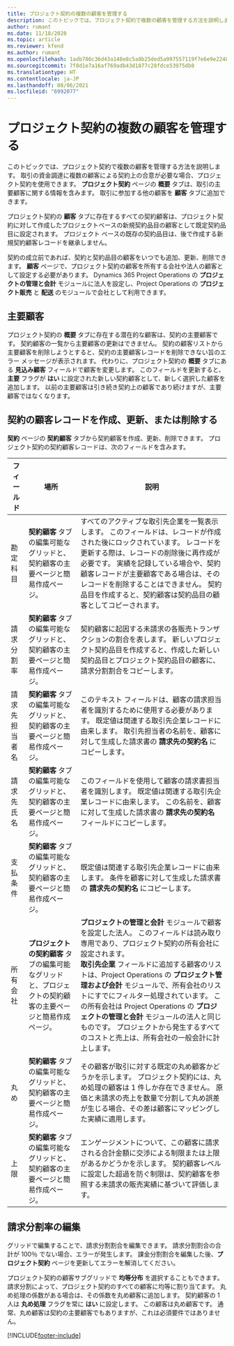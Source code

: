 ```yaml
---
title: プロジェクト契約の複数の顧客を管理する
description: このトピックでは、プロジェクト契約で複数の顧客を管理する方法を説明します。
author: rumant
ms.date: 11/18/2020
ms.topic: article
ms.reviewer: kfend
ms.author: rumant
ms.openlocfilehash: 1adb786c36d43a148e8c5a8b25ded5a997557119f7e6e9e2248935ad4ed211d5
ms.sourcegitcommit: 7f8d1e7a16af769adb43d1877c28fdce53975db8
ms.translationtype: HT
ms.contentlocale: ja-JP
ms.lasthandoff: 08/06/2021
ms.locfileid: "6992077"
---
```

# <a name="manage-multiple-customers-on-project-contracts"></a>プロジェクト契約の複数の顧客を管理する

このトピックでは、プロジェクト契約で複数の顧客を管理する方法を説明します。 取引の資金調達に複数の顧客による契約上の合意が必要な場合、プロジェクト契約を使用できます。 **プロジェクト契約** ページの **概要** タブは、取引の主要顧客に関する情報を含みます。 取引に参加する他の顧客を **顧客** タブに追加できます。

プロジェクト契約の **顧客** タブに存在するすべての契約顧客は、プロジェクト契約に対して作成したプロジェクトベースの新規契約品目の顧客として既定契約品目に設定されます。 プロジェクト ベースの既存の契約品目は、後で作成する新規契約顧客レコードを継承しません。

契約の成立前であれば、契約と契約品目の顧客をいつでも追加、更新、削除できます。 **顧客** ページで、プロジェクト契約の顧客を所有する会社や法人の顧客として設定する必要があります。 Dynamics 365 Project Operations の **プロジェクトの管理と会計** モジュールに法人を設定し、Project Operations の **プロジェクト販売** と **配送** のモジュールで会社として利用できます。

## <a name="primary-customers"></a>主要顧客

プロジェクト契約の **概要** タブに存在する潜在的な顧客は、契約の主要顧客です。 契約顧客の一覧から主要顧客の更新はできません。 契約の顧客リストから主要顧客を削除しようとすると、契約の主要顧客レコードを削除できない旨のエラー メッセージが表示されます。 代わりに、プロジェクト契約の **概要** タブにある **見込み顧客** フィールドで顧客を変更します。 このフィールドを更新すると、**主要** フラグが **はい** に設定された新しい契約顧客として、新しく選択した顧客を追加します。 以前の主要顧客は引き続き契約上の顧客であり続けますが、主要顧客ではなくなります。

## <a name="create-update-or-delete-a-contract-customer-record"></a>契約の顧客レコードを作成、更新、または削除する

**契約** ページの **契約顧客** タブから契約顧客を作成、更新、削除できます。 プロジェクト契約の契約顧客レコードは、次のフィールドを含みます。

| **フィールド** | **場所** | **説明** | 
| --- | --- | --- | 
| 勘定科目 | **契約顧客** タブの編集可能なグリッドと、契約顧客の主要ページと簡易作成ページ。 | すべてのアクティブな取引先企業を一覧表示します。 このフィールドは、レコードが作成された後にロックされています。 レコードを更新する際は、レコードの削除後に再作成が必要です。 実績を記録している場合や、契約顧客レコードが主要顧客である場合は、そのレコードを削除することはできません。 契約品目を作成すると、契約顧客は契約品目の顧客としてコピーされます。 |
| 請求分割率 | **契約顧客** タブの編集可能なグリッドと、契約顧客の主要ページと簡易作成ページ。 | 契約顧客に起因する未請求の各販売トランザクションの割合を表します。 新しいプロジェクト契約品目を作成すると、作成した新しい契約品目とプロジェクト契約品目の顧客に、請求分割割合をコピーします。 |
| 請求先担当者名 | **契約顧客** タブの編集可能なグリッドと、契約顧客の主要ページと簡易作成ページ。 | このテキスト フィールドは、顧客の請求担当者を識別するために使用する必要があります。 既定値は関連する取引先企業レコードに由来します。 取引先担当者の名前を、顧客に対して生成した請求書の **請求先の契約名** にコピーします。 |
| 請求先氏名 | **契約顧客** タブの編集可能なグリッドと、契約顧客の主要ページと簡易作成ページ。 | このフィールドを使用して顧客の請求書担当者を識別します。 既定値は関連する取引先企業レコードに由来します。 この名前を、顧客に対して生成した請求書の **請求先の契約名** フィールドにコピーします。 |
| 支払条件 | **契約顧客** タブの編集可能なグリッドと、契約顧客の主要ページと簡易作成ページ。 | 既定値は関連する取引先企業レコードに由来します。 条件を顧客に対して生成した請求書の **請求先の契約名** にコピーします。 |
| 所有会社 | **プロジェクトの契約顧客** タブの編集可能なグリッドと、プロジェクトの契約顧客の主要ページと簡易作成ページ。 | **プロジェクトの管理と会計** モジュールで顧客を設定した法人。 このフィールドは読み取り専用であり、プロジェクト契約の所有会社に設定されます。</br>**取引先企業** フィールドに追加する顧客のリストは、Project Operations の **プロジェクト管理および会計** モジュールで、所有会社のリストにすでにフィルター処理されています。 この所有会社は Project Operations の **プロジェクトの管理と会計** モジュールの法人と同じものです。 プロジェクトから発生するすべてのコストと売上は、所有会社の一般会計に計上します。 |
| 丸め | **契約顧客** タブの編集可能なグリッドと、契約顧客の主要ページと簡易作成ページ。 | その顧客が取引に対する既定の丸め顧客かどうかを示します。 プロジェクト契約には、丸め処理の顧客は 1 件しか存在できません。 原価と未請求の売上を数量で分割して丸め誤差が生じる場合、その差は顧客にマッピングした実績に適用します。 |
| 上限 | **契約顧客** タブの編集可能なグリッドと、契約顧客の主要ページと簡易作成ページ。 | エンゲージメントについて、この顧客に請求される合計金額に交渉による制限または上限があるかどうかを示します。 契約顧客レベルに設定した超過を防ぐ制限は、契約顧客を参照する未請求の販売実績に基づいて評価します。 |

## <a name="edit-billing-split-percentages"></a>請求分割率の編集

グリッドで編集することで、請求分割割合を編集できます。 請求分割割合の合計が 100％ でない場合、エラーが発生します。 課金分割割合を編集した後、**プロジェクト契約** ページを更新してエラーを解消してください。

プロジェクト契約の顧客サブグリッドで **均等分布** を選択することもできます。 請求分割によって、プロジェクト契約のすべての顧客に均等に割り当てます。 丸め処理の係数がある場合は、その係数を丸め顧客に追加します。 契約顧客の 1 人は **丸め処理** フラグを常に **はい** に設定します。 この顧客は丸め顧客です。 通常、丸め顧客は契約の主要顧客でもありますが、これは必須要件ではありません。


[!INCLUDE[footer-include](../includes/footer-banner.md)]